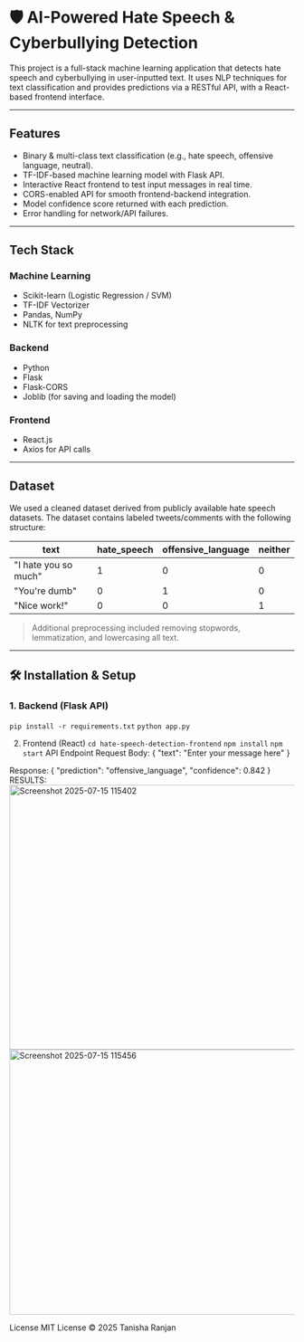# 🛡 AI-Powered Hate Speech & Cyberbullying Detection

This project is a full-stack machine learning application that detects hate speech and cyberbullying in user-inputted text. It uses NLP techniques for text classification and provides predictions via a RESTful API, with a React-based frontend interface.

---

##  Features

- Binary & multi-class text classification (e.g., hate speech, offensive language, neutral).
- TF-IDF-based machine learning model with Flask API.
- Interactive React frontend to test input messages in real time.
- CORS-enabled API for smooth frontend-backend integration.
- Model confidence score returned with each prediction.
- Error handling for network/API failures.

---

##  Tech Stack

###  Machine Learning
- Scikit-learn (Logistic Regression / SVM)
- TF-IDF Vectorizer
- Pandas, NumPy
- NLTK for text preprocessing

###  Backend
- Python
- Flask
- Flask-CORS
- Joblib (for saving and loading the model)

###  Frontend
- React.js
- Axios for API calls

---

## Dataset

We used a cleaned dataset derived from publicly available hate speech datasets. The dataset contains labeled tweets/comments with the following structure:

| text                  | hate_speech | offensive_language | neither |
|-----------------------|-------------|---------------------|---------|
| "I hate you so much"  | 1           | 0                   | 0       |
| "You're dumb"         | 0           | 1                   | 0       |
| "Nice work!"          | 0           | 0                   | 1       |

> Additional preprocessing included removing stopwords, lemmatization, and lowercasing all text.

---

## 🛠 Installation & Setup

### 1. Backend (Flask API)

`pip install -r requirements.txt`
`python app.py`

2. Frontend (React)
`cd hate-speech-detection-frontend`
`npm install`
`npm start`
API Endpoint
Request Body:
{
  "text": "Enter your message here"
}

Response:
{
  "prediction": "offensive_language",
  "confidence": 0.842
}
RESULTS:
<img width="789" height="468" alt="Screenshot 2025-07-15 115402" src="https://github.com/user-attachments/assets/9a3d90e7-8b09-44d5-b275-5b423f696232" />
<img width="781" height="469" alt="Screenshot 2025-07-15 115456" src="https://github.com/user-attachments/assets/0148458e-44ba-4b3f-9d64-c4002c7ac738" />

License
MIT License © 2025 Tanisha Ranjan




